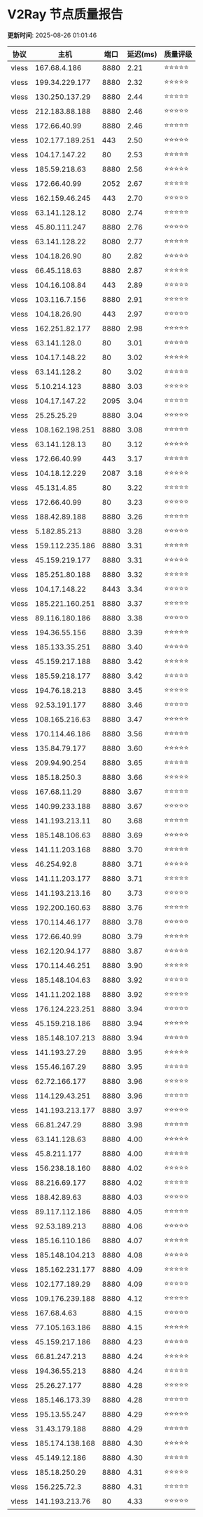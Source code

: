 # V2Ray 节点质量报告

**更新时间**: 2025-08-26 01:01:46

| 协议 | 主机 | 端口 | 延迟(ms) | 质量评级 |
|------|------|------|----------|----------|
| vless | 167.68.4.186 | 8880 | 2.21 | ⭐️⭐️⭐️⭐️⭐️ |
| vless | 199.34.229.177 | 8880 | 2.32 | ⭐️⭐️⭐️⭐️⭐️ |
| vless | 130.250.137.29 | 8880 | 2.44 | ⭐️⭐️⭐️⭐️⭐️ |
| vless | 212.183.88.188 | 8880 | 2.46 | ⭐️⭐️⭐️⭐️⭐️ |
| vless | 172.66.40.99 | 8880 | 2.46 | ⭐️⭐️⭐️⭐️⭐️ |
| vless | 102.177.189.251 | 443 | 2.50 | ⭐️⭐️⭐️⭐️⭐️ |
| vless | 104.17.147.22 | 80 | 2.53 | ⭐️⭐️⭐️⭐️⭐️ |
| vless | 185.59.218.63 | 8880 | 2.56 | ⭐️⭐️⭐️⭐️⭐️ |
| vless | 172.66.40.99 | 2052 | 2.67 | ⭐️⭐️⭐️⭐️⭐️ |
| vless | 162.159.46.245 | 443 | 2.70 | ⭐️⭐️⭐️⭐️⭐️ |
| vless | 63.141.128.12 | 8080 | 2.74 | ⭐️⭐️⭐️⭐️⭐️ |
| vless | 45.80.111.247 | 8880 | 2.76 | ⭐️⭐️⭐️⭐️⭐️ |
| vless | 63.141.128.22 | 8080 | 2.77 | ⭐️⭐️⭐️⭐️⭐️ |
| vless | 104.18.26.90 | 80 | 2.82 | ⭐️⭐️⭐️⭐️⭐️ |
| vless | 66.45.118.63 | 8880 | 2.87 | ⭐️⭐️⭐️⭐️⭐️ |
| vless | 104.16.108.84 | 443 | 2.89 | ⭐️⭐️⭐️⭐️⭐️ |
| vless | 103.116.7.156 | 8880 | 2.91 | ⭐️⭐️⭐️⭐️⭐️ |
| vless | 104.18.26.90 | 443 | 2.97 | ⭐️⭐️⭐️⭐️⭐️ |
| vless | 162.251.82.177 | 8880 | 2.98 | ⭐️⭐️⭐️⭐️⭐️ |
| vless | 63.141.128.0 | 80 | 3.01 | ⭐️⭐️⭐️⭐️⭐️ |
| vless | 104.17.148.22 | 80 | 3.02 | ⭐️⭐️⭐️⭐️⭐️ |
| vless | 63.141.128.2 | 80 | 3.02 | ⭐️⭐️⭐️⭐️⭐️ |
| vless | 5.10.214.123 | 8880 | 3.03 | ⭐️⭐️⭐️⭐️⭐️ |
| vless | 104.17.147.22 | 2095 | 3.04 | ⭐️⭐️⭐️⭐️⭐️ |
| vless | 25.25.25.29 | 8880 | 3.04 | ⭐️⭐️⭐️⭐️⭐️ |
| vless | 108.162.198.251 | 8880 | 3.08 | ⭐️⭐️⭐️⭐️⭐️ |
| vless | 63.141.128.13 | 80 | 3.12 | ⭐️⭐️⭐️⭐️⭐️ |
| vless | 172.66.40.99 | 443 | 3.17 | ⭐️⭐️⭐️⭐️⭐️ |
| vless | 104.18.12.229 | 2087 | 3.18 | ⭐️⭐️⭐️⭐️⭐️ |
| vless | 45.131.4.85 | 80 | 3.22 | ⭐️⭐️⭐️⭐️⭐️ |
| vless | 172.66.40.99 | 80 | 3.23 | ⭐️⭐️⭐️⭐️⭐️ |
| vless | 188.42.89.188 | 8880 | 3.26 | ⭐️⭐️⭐️⭐️⭐️ |
| vless | 5.182.85.213 | 8880 | 3.28 | ⭐️⭐️⭐️⭐️⭐️ |
| vless | 159.112.235.186 | 8880 | 3.31 | ⭐️⭐️⭐️⭐️⭐️ |
| vless | 45.159.219.177 | 8880 | 3.31 | ⭐️⭐️⭐️⭐️⭐️ |
| vless | 185.251.80.188 | 8880 | 3.32 | ⭐️⭐️⭐️⭐️⭐️ |
| vless | 104.17.148.22 | 8443 | 3.34 | ⭐️⭐️⭐️⭐️⭐️ |
| vless | 185.221.160.251 | 8880 | 3.37 | ⭐️⭐️⭐️⭐️⭐️ |
| vless | 89.116.180.186 | 8880 | 3.38 | ⭐️⭐️⭐️⭐️⭐️ |
| vless | 194.36.55.156 | 8880 | 3.39 | ⭐️⭐️⭐️⭐️⭐️ |
| vless | 185.133.35.251 | 8880 | 3.40 | ⭐️⭐️⭐️⭐️⭐️ |
| vless | 45.159.217.188 | 8880 | 3.42 | ⭐️⭐️⭐️⭐️⭐️ |
| vless | 185.59.218.177 | 8880 | 3.42 | ⭐️⭐️⭐️⭐️⭐️ |
| vless | 194.76.18.213 | 8880 | 3.45 | ⭐️⭐️⭐️⭐️⭐️ |
| vless | 92.53.191.177 | 8880 | 3.46 | ⭐️⭐️⭐️⭐️⭐️ |
| vless | 108.165.216.63 | 8880 | 3.47 | ⭐️⭐️⭐️⭐️⭐️ |
| vless | 170.114.46.186 | 8880 | 3.56 | ⭐️⭐️⭐️⭐️⭐️ |
| vless | 135.84.79.177 | 8880 | 3.60 | ⭐️⭐️⭐️⭐️⭐️ |
| vless | 209.94.90.254 | 8880 | 3.65 | ⭐️⭐️⭐️⭐️⭐️ |
| vless | 185.18.250.3 | 8880 | 3.66 | ⭐️⭐️⭐️⭐️⭐️ |
| vless | 167.68.11.29 | 8880 | 3.67 | ⭐️⭐️⭐️⭐️⭐️ |
| vless | 140.99.233.188 | 8880 | 3.67 | ⭐️⭐️⭐️⭐️⭐️ |
| vless | 141.193.213.11 | 80 | 3.68 | ⭐️⭐️⭐️⭐️⭐️ |
| vless | 185.148.106.63 | 8880 | 3.69 | ⭐️⭐️⭐️⭐️⭐️ |
| vless | 141.11.203.168 | 8880 | 3.70 | ⭐️⭐️⭐️⭐️⭐️ |
| vless | 46.254.92.8 | 8880 | 3.71 | ⭐️⭐️⭐️⭐️⭐️ |
| vless | 141.11.203.177 | 8880 | 3.71 | ⭐️⭐️⭐️⭐️⭐️ |
| vless | 141.193.213.16 | 80 | 3.73 | ⭐️⭐️⭐️⭐️⭐️ |
| vless | 192.200.160.63 | 8880 | 3.76 | ⭐️⭐️⭐️⭐️⭐️ |
| vless | 170.114.46.177 | 8880 | 3.78 | ⭐️⭐️⭐️⭐️⭐️ |
| vless | 172.66.40.99 | 8080 | 3.79 | ⭐️⭐️⭐️⭐️⭐️ |
| vless | 162.120.94.177 | 8880 | 3.87 | ⭐️⭐️⭐️⭐️⭐️ |
| vless | 170.114.46.251 | 8880 | 3.90 | ⭐️⭐️⭐️⭐️⭐️ |
| vless | 185.148.104.63 | 8880 | 3.92 | ⭐️⭐️⭐️⭐️⭐️ |
| vless | 141.11.202.188 | 8880 | 3.92 | ⭐️⭐️⭐️⭐️⭐️ |
| vless | 176.124.223.251 | 8880 | 3.94 | ⭐️⭐️⭐️⭐️⭐️ |
| vless | 45.159.218.186 | 8880 | 3.94 | ⭐️⭐️⭐️⭐️⭐️ |
| vless | 185.148.107.213 | 8880 | 3.94 | ⭐️⭐️⭐️⭐️⭐️ |
| vless | 141.193.27.29 | 8880 | 3.95 | ⭐️⭐️⭐️⭐️⭐️ |
| vless | 155.46.167.29 | 8880 | 3.95 | ⭐️⭐️⭐️⭐️⭐️ |
| vless | 62.72.166.177 | 8880 | 3.96 | ⭐️⭐️⭐️⭐️⭐️ |
| vless | 114.129.43.251 | 8880 | 3.96 | ⭐️⭐️⭐️⭐️⭐️ |
| vless | 141.193.213.177 | 8880 | 3.97 | ⭐️⭐️⭐️⭐️⭐️ |
| vless | 66.81.247.29 | 8880 | 3.98 | ⭐️⭐️⭐️⭐️⭐️ |
| vless | 63.141.128.63 | 8880 | 4.00 | ⭐️⭐️⭐️⭐️⭐️ |
| vless | 45.8.211.177 | 8880 | 4.00 | ⭐️⭐️⭐️⭐️⭐️ |
| vless | 156.238.18.160 | 8880 | 4.02 | ⭐️⭐️⭐️⭐️⭐️ |
| vless | 88.216.69.177 | 8880 | 4.02 | ⭐️⭐️⭐️⭐️⭐️ |
| vless | 188.42.89.63 | 8880 | 4.03 | ⭐️⭐️⭐️⭐️⭐️ |
| vless | 89.117.112.186 | 8880 | 4.05 | ⭐️⭐️⭐️⭐️⭐️ |
| vless | 92.53.189.213 | 8880 | 4.06 | ⭐️⭐️⭐️⭐️⭐️ |
| vless | 185.16.110.186 | 8880 | 4.07 | ⭐️⭐️⭐️⭐️⭐️ |
| vless | 185.148.104.213 | 8880 | 4.08 | ⭐️⭐️⭐️⭐️⭐️ |
| vless | 185.162.231.177 | 8880 | 4.09 | ⭐️⭐️⭐️⭐️⭐️ |
| vless | 102.177.189.29 | 8880 | 4.09 | ⭐️⭐️⭐️⭐️⭐️ |
| vless | 109.176.239.188 | 8880 | 4.12 | ⭐️⭐️⭐️⭐️⭐️ |
| vless | 167.68.4.63 | 8880 | 4.15 | ⭐️⭐️⭐️⭐️⭐️ |
| vless | 77.105.163.186 | 8880 | 4.15 | ⭐️⭐️⭐️⭐️⭐️ |
| vless | 45.159.217.186 | 8880 | 4.23 | ⭐️⭐️⭐️⭐️⭐️ |
| vless | 66.81.247.213 | 8880 | 4.24 | ⭐️⭐️⭐️⭐️⭐️ |
| vless | 194.36.55.213 | 8880 | 4.24 | ⭐️⭐️⭐️⭐️⭐️ |
| vless | 25.26.27.177 | 8880 | 4.28 | ⭐️⭐️⭐️⭐️⭐️ |
| vless | 185.146.173.39 | 8880 | 4.28 | ⭐️⭐️⭐️⭐️⭐️ |
| vless | 195.13.55.247 | 8880 | 4.29 | ⭐️⭐️⭐️⭐️⭐️ |
| vless | 31.43.179.188 | 8880 | 4.29 | ⭐️⭐️⭐️⭐️⭐️ |
| vless | 185.174.138.168 | 8880 | 4.30 | ⭐️⭐️⭐️⭐️⭐️ |
| vless | 45.149.12.186 | 8880 | 4.30 | ⭐️⭐️⭐️⭐️⭐️ |
| vless | 185.18.250.29 | 8880 | 4.31 | ⭐️⭐️⭐️⭐️⭐️ |
| vless | 156.225.72.3 | 8880 | 4.31 | ⭐️⭐️⭐️⭐️⭐️ |
| vless | 141.193.213.76 | 80 | 4.33 | ⭐️⭐️⭐️⭐️⭐️ |
